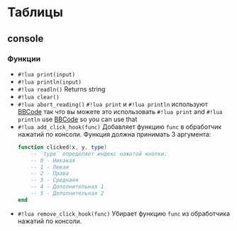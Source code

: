# Таблицы
## console
### Функции
- `#!lua print(input)`
- `#!lua println(input)`
- `#!lua readln()`
    Returns string
- `#!lua clear()`
- `#!lua abort_reading()`
`#!lua print` и `#!lua println` используют [BBCode](https://www.bbcode.org/how-to-use-bbcode-a-complete-guide.php) так что вы можете это использовать
`#!lua print` and `#!lua println` use [BBCode](https://www.bbcode.org/how-to-use-bbcode-a-complete-guide.php) so you can use that
- `#!lua add_click_hook(func)`
    Добавляет функцию `func` в обработчик нажатий по консоли. Функция должна принимать 3 аргумента:
    ```lua
    function clicked(x, y, type)
        -- `type` определяет индекс нажатой кнопки:
        -- 0 - Никакая
        -- 1 - Левая
        -- 2 - Права
        -- 3 - Среднаяя
        -- 4 - Дополнительная 1
        -- 5 - Дополнительная 2
    end
    ```
- `#!lua remove_click_hook(func)`
    Убирает функцию `func` из обработчика нажатий по консоли.